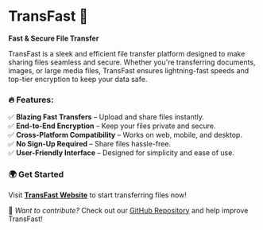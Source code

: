 # TransFast 🚀  
**Fast & Secure File Transfer**  

TransFast is a sleek and efficient file transfer platform designed to make sharing files seamless and secure. Whether you're transferring documents, images, or large media files, TransFast ensures lightning-fast speeds and top-tier encryption to keep your data safe.  

### 🔥 Features:  
✅ **Blazing Fast Transfers** – Upload and share files instantly.  
✅ **End-to-End Encryption** – Keep your files private and secure.  
✅ **Cross-Platform Compatibility** – Works on web, mobile, and desktop.  
✅ **No Sign-Up Required** – Share files hassle-free.  
✅ **User-Friendly Interface** – Designed for simplicity and ease of use.  

### 🌍 Get Started  
Visit **[TransFast Website](https://trans-fast.vercel.app/)** to start transferring files now!  

🔗 *Want to contribute?* Check out our [GitHub Repository](https://github.com/Anas-Ali-p/TransFast) and help improve TransFast!  